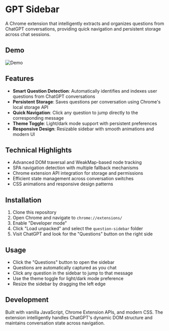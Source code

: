 # GPT Sidebar

A Chrome extension that intelligently extracts and organizes questions from ChatGPT conversations, providing quick navigation and persistent storage across chat sessions.

## Demo

![Demo](https://github.com/ibrmaj/gpt-sidebar/blob/main/demo.gif)

## Features

- **Smart Question Detection**: Automatically identifies and indexes user questions from ChatGPT conversations
- **Persistent Storage**: Saves questions per conversation using Chrome's local storage API
- **Quick Navigation**: Click any question to jump directly to the corresponding message
- **Theme Toggle**: Light/dark mode support with persistent preferences
- **Responsive Design**: Resizable sidebar with smooth animations and modern UI

## Technical Highlights

- Advanced DOM traversal and WeakMap-based node tracking
- SPA navigation detection with multiple fallback mechanisms
- Chrome extension API integration for storage and permissions
- Efficient state management across conversation switches
- CSS animations and responsive design patterns

## Installation

1. Clone this repository
2. Open Chrome and navigate to `chrome://extensions/`
3. Enable "Developer mode"
4. Click "Load unpacked" and select the `question-sidebar` folder
5. Visit ChatGPT and look for the "Questions" button on the right side

## Usage

- Click the "Questions" button to open the sidebar
- Questions are automatically captured as you chat
- Click any question in the sidebar to jump to that message
- Use the theme toggle for light/dark mode preference
- Resize the sidebar by dragging the left edge

## Development

Built with vanilla JavaScript, Chrome Extension APIs, and modern CSS. The extension intelligently handles ChatGPT's dynamic DOM structure and maintains conversation state across navigation.
